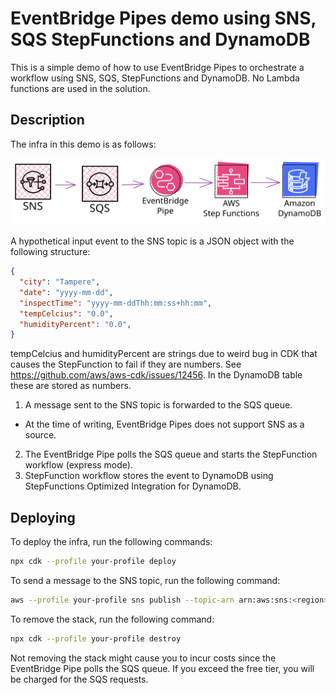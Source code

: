 # EventBridge Pipes demo using SNS, SQS StepFunctions and DynamoDB

This is a simple demo of how to use EventBridge Pipes to orchestrate a workflow using SNS, SQS, StepFunctions and DynamoDB.
No Lambda functions are used in the solution.

## Description

The infra in this demo is as follows:

![infra](./docs/architecture.svg)

A hypothetical input event to the SNS topic is a JSON object with the following structure:

```json
{
  "city": "Tampere",
  "date": "yyyy-mm-dd",
  "inspectTime": "yyyy-mm-ddThh:mm:ss+hh:mm",
  "tempCelcius": "0.0",
  "humidityPercent": "0.0",
}
```

tempCelcius and humidityPercent are strings due to weird bug in CDK that causes the StepFunction to fail if they are numbers.
See https://github.com/aws/aws-cdk/issues/12456.
In the DynamoDB table these are stored as numbers.

1. A message sent to the SNS topic is forwarded to the SQS queue.
  * At the time of writing, EventBridge Pipes does not support SNS as a source.
2. The EventBridge Pipe polls the SQS queue and starts the StepFunction workflow (express mode).
3. StepFunction workflow stores the event to DynamoDB using StepFunctions Optimized Integration for DynamoDB.

## Deploying

To deploy the infra, run the following commands:

```bash
npx cdk --profile your-profile deploy
```

To send a message to the SNS topic, run the following command:

```bash
aws --profile your-profile sns publish --topic-arn arn:aws:sns:<region>:<account_id>:pipes-test-sns --message --message '{"city": "Tampere", "date": "2023-10-15", "inspectTime": "2023-10-15T17:00:58+03:00", "tempCelcius": "5.1", "humidityPercent": "58"}'
```

To remove the stack, run the following command:

```bash
npx cdk --profile your-profile destroy
```

Not removing the stack might cause you to incur costs since the EventBridge Pipe polls the SQS queue.
If you exceed the free tier, you will be charged for the SQS requests.
